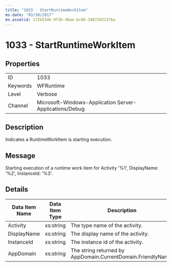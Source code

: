 ```yaml
---
title: "1033 - StartRuntimeWorkItem"
ms.date: "03/30/2017"
ms.assetid: 172b5346-9f3b-46ae-bc06-39872022376a
---
```

# 1033 - StartRuntimeWorkItem
## Properties  


|||  
|-|-|  
|ID|1033|  
|Keywords|WFRuntime|  
|Level|Verbose|  
|Channel|Microsoft-Windows-Application Server-Applications/Debug|  

## Description  
 Indicates a RuntimeWorkItem is starting execution.  

## Message  
 Starting execution of a runtime work item for Activity '%1', DisplayName: '%2', InstanceId: '%3'.  

## Details  


| Data Item Name | Data Item Type |                         Description                          |
|----------------|----------------|--------------------------------------------------------------|
|    Activity    |   xs:string    |                The type name of the activity.                |
|  DisplayName   |   xs:string    |              The display name of the activity.               |
|   InstanceId   |   xs:string    |               The instance id of the activity.               |
|   AppDomain    |   xs:string    | The string returned by AppDomain.CurrentDomain.FriendlyName. |

